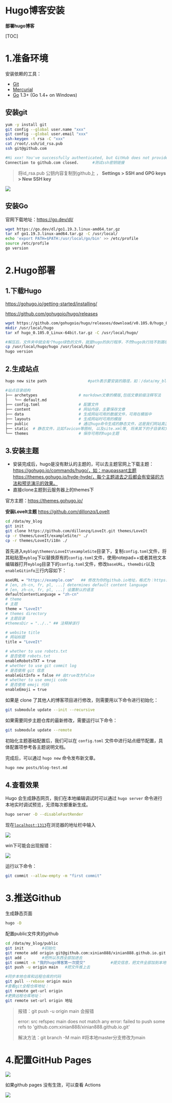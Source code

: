 # Hugo博客安装


<!--more-->

**部署hugo博客**

[TOC]

# 1.准备环境

安装依赖的工具：

- [Git](http://git-scm.com/)
- [Mercurial](http://mercurial.selenic.com/)
- [Go](http://golang.org/) 1.3+ (Go 1.4+ on Windows)

## 安装git

```bash
yum -y install git
git config --global user.name "xxx"
git config --global user.email "xxx"
ssh-keygen -t rsa -C "xxx"
cat /root/.ssh/id_rsa.pub
ssh git@github.com

#Hi xxx! You've successfully authenticated, but GitHub does not provide shell access.
Connection to github.com closed.      #测试ssh密钥链接
```

> 将id_rsa.pub 公钥内容复制到github上 ， **Settings > SSH and GPG keys > New SSH key**

![](http://cdn.linuxwf.com/img/20221103154959.png)

## 安装Go   

官网下载地址：https://go.dev/dl/

```bash
wget https://go.dev/dl/go1.19.3.linux-amd64.tar.gz
tar xf go1.19.3.linux-amd64.tar.gz -C /usr/local/
echo 'export PATH=$PATH:/usr/local/go/bin' >> /etc/profile
source /etc/profile
go version
```

# 2.Hugo部署

## 1.下载Hugo

https://gohugo.io/getting-started/installing/

https://github.com/gohugoio/hugo/releases

```bash
wget https://github.com/gohugoio/hugo/releases/download/v0.105.0/hugo_0.105.0_Linux-64bit.tar.gz
mkdir /usr/local/hugo
tar xf hugo_0.105.0_Linux-64bit.tar.gz -C /usr/local/hugo/	

#解压后，文件夹中就会有个hugo绿色的文件，就是hugo的执行程序，不然hugo执行找不到路径
cp /usr/local/hugo/hugo /usr/local/bin/ 									
hugo version
```

## 2.生成站点

```bash
hugo new site path  				#path表示要安装的路径，如：/data/my_blog

#站点目录结构
├── archetypes					# markdown文章的模版,包括文章前缀注释写法
│   └── default.md	
├── config.toml					# 配置文件
├── content						# 网站内容，主要保存文章
├── data						# 生成网站可用的数据文件，可用在模版中
├── layouts						# 生成网站时可用的模版
├── public						# 通过hugo命令生成的静态文件，这是我们网站真正要发布的目录
├── static	# 静态文件，比如favicon等图标, 以及site.xml等, 将来其下的子目录和文件会在生成时候会自动复制到 public 目录中.
└── themes						# 保存可用的hugo主题
```

## 3.安装主题

- 安装完成后，hugo是没有默认的主题的，可以去主题官网上下载主题：https://gohugo.io/commands/hugo/，如：maupassant主题https://themes.gohugo.io/hyde-hyde/，每个主题进去之后都会有安装的方法和预览演示的效果。
- 直接clone主题到云服务器上的themes下

官方主题：https://themes.gohugo.io/   

**安装LoveIt主题**  https://github.com/dillonzq/LoveIt

```bash
cd /data/my_blog
git init
git clone https://github.com/dillonzq/LoveIt.git themes/LoveIt
cp -r themes/LoveIt/exampleSite/* ./
cp -r themes/LoveIt/i18n ./
```

首先进入`myblog\themes\LoveIt\exampleSite`目录下，复制`config.toml`文件，将其粘贴至`myblog`下以替换原有的`config.toml`文件，使用notepad++或者其他文本编辑器打开`myblog`目录下的`config.toml`文件，修改`baseURL`，`themeDir`以及`enableGitinfo`三行内容如下：

```bash
aseURL = "https://example.com"   ## 修改为你的github.io地址，格式为：https://yourusername.github.io
# [en, zh-cn, fr, pl, ...] determines default content language
# [en, zh-cn, fr, pl, ...] 设置默认的语言
defaultContentLanguage = "zh-cn"
# theme
# 主题
theme = "LoveIt"
# themes directory
# 主题目录
#themesDir = "../.." ## 注释掉该行

# website title
# 网站标题
title = "LoveIt"

# whether to use robots.txt
# 是否使用 robots.txt
enableRobotsTXT = true
# whether to use git commit log
# 是否使用 git 信息
enableGitInfo = false ## 由true改为false
# whether to use emoji code
# 是否使用 emoji 代码
enableEmoji = true
```

如果是 clone 了其他人的博客项目进行修改，则需要用以下命令进行初始化：

```bash
git submodule update --init --recursive
```

如果需要同步主题仓库的最新修改，需要运行以下命令：

```bash
git submodule update --remote
```

初始化主题基础配置后，我们可以在 `config.toml` 文件中进行站点细节配置，具体配置项参考各主题说明文档。

完成后，可以通过 `hugo new` 命令发布新文章。

```bash
hugo new posts/blog-test.md
```

## 4.查看效果

Hugo 会生成静态网页，我们在本地编辑调试时可以通过 `hugo server` 命令进行本地实时调试预览，无须每次都重新生成。

```bash
hugo server -D --disableFastRender
```

现在[`localhost:1313`](http://localhost:1313/)在浏览器的地址栏中输入

![](http://cdn.linuxwf.com/img/20221106005517.png)

win下可能会出现报错：

![](http://cdn.linuxwf.com/img/20221105163831.png)

运行以下命令：

```bash
git commit --allow-empty -m "first commit"
```

# 3.推送Github

生成静态页面

```bash
hugo -D
```

配置public文件夹的github

```bash
cd /data/my_blog/public
git init		#初始化
git remote add origin git@github.com:xinian888/xinian888.github.io.git 	#本地仓库与GitHub上的仓库进行关		
git add .		#把所以东西全部加进去
git commit -m "我的hugo博客第一次提交" 			#提交信息，把文件全部加到本地仓库里去
git push -u origin main   #把文件推上去

#同步本地仓库和远程仓库的代码
git pull --rebase origin main
#查看git全程仓库地址：		
git remote get-url origin
#更换远程仓库地址：
git remote set-url origin 地址
```

>报错：git push -u origin main 会报错
>
>error: src refspec main does not match any
>error: failed to push some refs to 'github.com:xinian888/xinian888.github.io.git'
>
>解决方法：git branch -M main   		#将本地master分支修改为main



# 4.配置GitHub Pages

![](http://cdn.linuxwf.com/img/20221106010144.png)

如果github pages 没有生效，可以查看 Actions

![](http://cdn.linuxwf.com/img/20221106015014.png)

